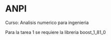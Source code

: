 # ANPI
Curso: Analisis numerico para ingenieria

Para la tarea 1 se requiere la libreria boost_1_81_0
